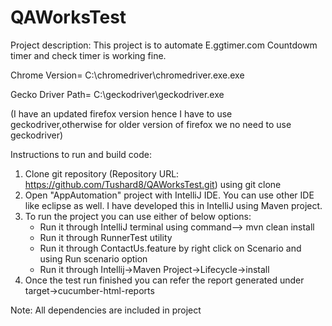 # QAWorksTest
Project description:
This project is to automate E.ggtimer.com Countdowm timer and check timer is working fine.

Chrome Version= C:\chromedriver\chromedriver.exe.exe

Gecko Driver Path= C:\geckodriver\geckodriver.exe

(I have an updated firefox version hence I have to use geckodriver,otherwise for older version of firefox we no need
to use geckodriver)

Instructions to run and build code:

1. Clone git repository (Repository URL: https://github.com/Tushard8/QAWorksTest.git) using git clone
2. Open "AppAutomation" project with IntelliJ IDE. You can use other IDE like eclipse as well. I have developed this in
IntelliJ using Maven project.
3. To run the project you can use either of below options:
    - Run it through IntelliJ terminal using command--> mvn clean install
    - Run it through RunnerTest utility
    - Run it through ContactUs.feature by right click on Scenario and using Run scenario option
    - Run it through Intellij->Maven Project->Lifecycle->install
4. Once the test run finished you can refer the report generated under target->cucumber-html-reports

Note: All dependencies are included in project
